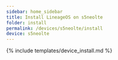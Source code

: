 ```yaml
---
sidebar: home_sidebar
title: Install LineageOS on s5neolte
folder: install
permalink: /devices/s5neolte/install
device: s5neolte
---
```

{% include templates/device_install.md %}
